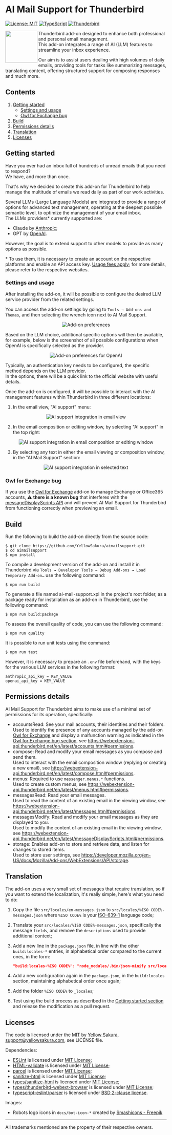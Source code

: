 # AI Mail Support for Thunderbird

[![License: MIT](https://img.shields.io/badge/License-MIT-blue)](https://opensource.org/licenses/MIT)
[![TypeScript](https://shields.io/badge/TypeScript-3178C6?logo=TypeScript&logoColor=FFF&style=flat-square)](https://www.typescriptlang.org)
[![Thunderbird](https://img.shields.io/badge/Thunderbird-147ee1?logo=thunderbird&logoColor=white&style=flat-square)](https://www.thunderbird.net)

<img align="left" width="100px" src="docs/bot-icon-color-512.webp">

Thunderbird add-on designed to enhance both professional and personal email management.  
This add-on integrates a range of AI (LLM) features to streamline your inbox experience.

Our aim is to assist users dealing with high volumes of daily emails, providing tools for tasks like summarizing messages, translating content, offering structured support for composing responses and much more.

## Contents

1. [Getting started](#getting-started)
   - [Settings and usage](#settings-and-usage)
   - [Owl for Exchange bug](#owl-for-exchange-bug)
2. [Build](#build)
3. [Permissions details](#permissions-details)
4. [Translation](#translation)
5. [Licenses](#licenses)

## Getting started

Have you ever had an inbox full of hundreds of unread emails that you need to respond?  
We have, and more than once.

That's why we decided to create this add-on for Thunderbird to help manage the multitude of emails we read daily as part of our work activities.

Several LLMs (Large Language Models) are integrated to provide a range of options for advanced text management, operating at the deepest possible semantic level, to optimize the management of your email inbox.  
The LLMs providers* currently supported are:

* Claude by [Anthropic](https://www.anthropic.com);
* GPT by [OpenAI](https://openai.com).

However, the goal is to extend support to other models to provide as many options as possible.

\* To use them, it is necessary to create an account on the respective platforms and enable an API access key. <u>Usage fees apply</u>; for more details, please refer to the respective websites.

### Settings and usage

After installing the add-on, it will be possible to configure the desired LLM service provider from the related settings.  

You can access the add-on settings by going to `Tools → Add-ons and Themes`, and then selecting the wrench icon next to AI Mail Support.

<p align="center" width="100%"><img alt="Add-on preferences" src="docs/screen/screen-preferences.webp"></p>

Based on the LLM choice, additional specific options will then be available, for example, below is the screenshot of all possible configurations when OpenAI is specifically selected as the provider.

<p align="center" width="100%"><img alt="Add-on preferences for OpenAI" src="docs/screen/screen-preferences-openai.webp"></p>

Typically, an authentication key needs to be configured, the specific method depends on the LLM provider.  
In the options, there will be a quick link to the official website with useful details.

Once the add-on is configured, it will be possible to interact with the AI management features within Thunderbird in three different locations:

1. In the email view, "AI support" menu:

<p align="center" width="100%"><img alt="AI support integration in email view" src="docs/screen/screen-view-email.webp"></p>

2. In the email composition or editing window, by selecting "AI support" in the top right:

<p align="center" width="100%"><img alt="AI support integration in email composition or editing window" src="docs/screen/screen-compose-email.webp"></p>

3. By selecting any text in either the email viewing or composition window, in the "AI Mail Support" section:

<p align="center" width="100%"><img alt="AI support integration in selected text" src="docs/screen/screen-selected-text.webp"></p>

### Owl for Exchange bug

If you use the [Owl for Exchange](https://addons.thunderbird.net/en-us/thunderbird/addon/owl-for-exchange) add-on to manage Exchange or Office365 accounts, ⚠️ **there is a known bug** that interferes with the [messageDisplayScripts API](https://webextension-api.thunderbird.net/en/115/messageDisplayScripts.html) and will prevent AI Mail Support for Thunderbird from functioning correctly when previewing an email.

## Build

Run the following to build the add-on directly from the source code:

```console
$ git clone https://github.com/YellowSakura/aimailsupport.git
$ cd aimailsupport
$ npm install
```

To compile a development version of the add-on and install it in Thunderbird via `Tools → Developer Tools → Debug Add-ons → Load Temporary Add-on…` use the following command:

```console
$ npm run build
```

To generate a file named ai-mail-support.xpi in the project's root folder, as a package ready for installation as an add-on in Thunderbird, use the following command:

```console
$ npm run build:package
```

To assess the overall quality of code, you can use the following command:

```console
$ npm run quality
```

It is possible to run unit tests using the command:

```console
$ npm run test
```

However, it is necessary to prepare an ```.env``` file beforehand, with the keys for the various LLM services in the following format:

```
anthropic_api_key = KEY_VALUE
openai_api_key = KEY_VALUE
```

## Permissions details

AI Mail Support for Thunderbird aims to make use of a minimal set of permissions for its operation, specifically:

- accountsRead: See your mail accounts, their identities and their folders.  
  Used to identify the presence of any accounts managed by the add-on [Owl for Exchange](https://addons.thunderbird.net/en-us/thunderbird/addon/owl-for-exchange) and display a malfunction warning as indicated in the [Owl for Exchange bug section](#owl-for-exchange-bug), see https://webextension-api.thunderbird.net/en/latest/accounts.html#permissions.
- compose: Read and modify your email messages as you compose and send them.  
  Used to interact with the email composition window (replying or creating a new email), see https://webextension-api.thunderbird.net/en/latest/compose.html#permissions.
- menus: Required to use `messenger.menus.*` functions.  
  Used to create custom menus, see https://webextension-api.thunderbird.net/en/latest/menus.html#permissions.
- messagesRead: Read your email messages.  
  Used to read the content of an existing email in the viewing window, see https://webextension-api.thunderbird.net/en/latest/messages.html#permissions.
- messagesModify: Read and modify your email messages as they are displayed to you.  
  Used to modify the content of an existing email in the viewing window, see https://webextension-api.thunderbird.net/en/latest/messageDisplayScripts.html#permissions.
- storage: Enables add-on to store and retrieve data, and listen for changes to stored items.  
  Used to store user settings, see https://developer.mozilla.org/en-US/docs/Mozilla/Add-ons/WebExtensions/API/storage.

## Translation

The add-on uses a very small set of messages that require translation, so if you want to extend the localization, it's really simple, here's what you need to do:

1. Copy the file `src/locales/en-messages.json` to `src/locales/%ISO CODE%-messages.json` where `%ISO CODE%` is your [ISO-639-1](https://en.wikipedia.org/wiki/List_of_ISO_639-1_codes) language code;
2. Translate your `src/locales/%ISO CODE%-messages.json`, specifically the message `fields`, and remove the `descriptions` used to provide additional context;
3. Add a new line in the `package.json` file, in line with the other `build:locales-*` entries, in alphabetical order compared to the current ones, in the form:

   ```json
   "build:locales-%ISO CODE%": "node_modules/.bin/json-minify src/locales/%ISO CODE%-messages.json > ai-mail-support/_locales/%ISO CODE%/messages.json",
   ```
4. Add a new configuration again in the `package.json`, in the `build:locales` section, maintaining alphabetical order once again;
5. Add the folder `%ISO CODE%` to `_locales`;
6. Test using the build process as described in the [Getting started section](#getting-started) and release the modification as a pull request.

## Licenses

The code is licensed under the [MIT](https://opensource.org/licenses/MIT) by [Yellow Sakura](https://www.yellowsakura.com), [support@yellowsakura.com](mailto:support@yellowsakura.com), see LICENSE file.

Dependencies:

* [ESLint](https://github.com/eslint/eslint) is licensed under [MIT License](https://opensource.org/licenses/MIT);
* [HTML-validate](https://gitlab.com/html-validate/html-validate) is licensed under [MIT License](https://opensource.org/licenses/MIT);
* [parcel](https://github.com/parcel-bundler/parcel) is licensed under [MIT License](https://opensource.org/licenses/MIT);
* [sanitize-html](https://github.com/apostrophecms/sanitize-html) is licensed under [MIT License](https://opensource.org/licenses/MIT);
* [types/sanitize-html](https://github.com/apostrophecms/sanitize-html) is licensed under [MIT License](https://opensource.org/licenses/MIT);
* [types/thunderbird-webext-browser](https://www.npmjs.com/package/@types/thunderbird-webext-browser) is licensed under [MIT License](https://opensource.org/licenses/MIT);
* [typescript-eslint/parser](https://github.com/typescript-eslint/typescript-eslint) is licensed under [BSD 2-clause license](https://opensource.org/license/bsd-2-clause).

Images:

* Robots logo icons in `docs/bot-icon-*` created by [Smashicons - Freepik](https://www.freepik.com/icon/bot_4712106)

---

All trademarks mentioned are the property of their respective owners.